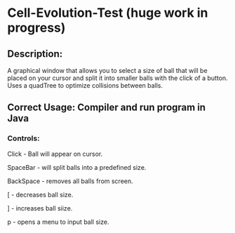 # Cell-Evolution-Test (huge work in progress)

## Description:
A graphical window that allows you to select a size of ball that will be placed on your cursor and split it into smaller balls with the click of a button. Uses a quadTree to optimize collisions between balls.

## Correct Usage: Compiler and run program in Java

### Controls:
Click - Ball will appear on cursor.

SpaceBar - will split balls into a predefined size.

BackSpace - removes all balls from screen.

[ - decreases ball size.

] - increases ball siize.

p - opens a menu to input ball size.
